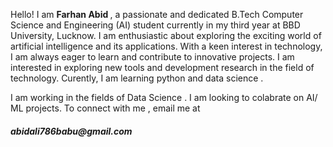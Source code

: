 <html>
<body>
<p>Hello! I am <b>Farhan Abid </b>, a passionate and dedicated B.Tech Computer Science and Engineering (AI) student currently in my third year at BBD University, Lucknow. I am enthusiastic about exploring the exciting world of artificial intelligence and its applications. With a keen interest in technology, I am always eager to learn and contribute to innovative projects.
  I am interested in exploring new tools and development research in the field of technology.
  Curently, I am learning python and data science .</p>
  I am working in the fields of Data Science .
  I am looking to colabrate on AI/ ML projects.
  To connect with me , email me at 
 <h5> abidali786babu@gmail.com</h5>
</body>
</html>
<!---
farhanabid786/farhanabid786 is a ✨ special ✨ repository because its `README.md` (this file) appears on your GitHub profile.
You can click the Preview link to take a look at your changes.
--->
